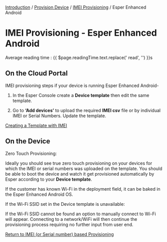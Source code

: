 [Introduction](../../../../console.md) / [Provision Device](../../index.md) / [IMEI Provisioning](../index.md) / Esper Enhanced Android

# IMEI Provisioning - Esper Enhanced Android
<div class="avg-reading-time" style="margin-top: 0rem;">Average reading time : {{ $page.readingTime.text.replace(' read', '') }}s</div>

## On the Cloud Portal

IMEI provisioning steps if your device is running Esper Enhanced Android-

1. In the Esper Console create a **Device template** then edit the same template.

2. Go to **‘Add devices’** to upload the required **IMEI csv** file or by individual IMEI or Serial Numbers. 
Update the template.

[Creating a Template with IMEI](../../../device-template/imei-provisioning-template/index.md)

## On the Device

Zero Touch Provisioning:

Ideally you should see true zero touch provisioning on your devices for which the IMEI or serial numbers was uploaded on the template. You should be able to boot the device and watch it get provisioned automatically by Esper according to your **Device template**. 

If the customer has known Wi-Fi in the deployment field, it can be baked in the Esper Enhanced Android OS. 

If the Wi-Fi SSID set in the Device template is unavailable:

If the Wi-Fi SSID cannot be found an option to manually connect to Wi-Fi will appear. Connecting to a network/WiFi will then continue the provisioning process requiring no further input from user end.



[Return to IMEI (or Serial number) based Provisioning](../index.md)
